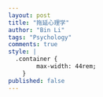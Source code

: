 ```yaml
---
layout: post
title: "拖延心理学"
author: "Bin Li"
tags: "Psychology"
comments: true
style: |
  .container {
        max-width: 44rem;
    } 
published: false
---
```



